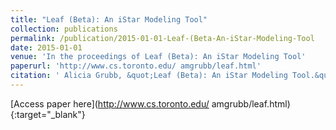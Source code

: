 ```yaml
---
title: "Leaf (Beta): An iStar Modeling Tool"
collection: publications
permalink: /publication/2015-01-01-Leaf-(Beta-An-iStar-Modeling-Tool
date: 2015-01-01
venue: 'In the proceedings of Leaf (Beta): An iStar Modeling Tool'
paperurl: 'http://www.cs.toronto.edu/ amgrubb/leaf.html'
citation: ' Alicia Grubb, &quot;Leaf (Beta): An iStar Modeling Tool.&quot; In the proceedings of Leaf (Beta): An iStar Modeling Tool, 2015.'
---
```

[Access paper here](http://www.cs.toronto.edu/ amgrubb/leaf.html){:target="_blank"}
